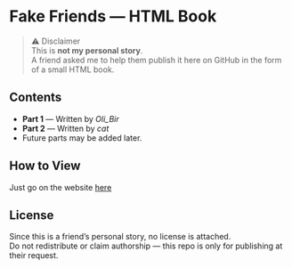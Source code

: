 # Fake Friends — HTML Book

> ⚠️ Disclaimer  
> This is **not my personal story**.  
> A friend asked me to help them publish it here on GitHub in the form of a small HTML book.
> 
## Contents

- **Part 1** — Written by *Oli_Bir*  
- **Part 2** — Written by *cat*  
- Future parts may be added later.

## How to View
Just go on the website
[here](https://book-b25.pages.dev)

## License

Since this is a friend’s personal story, no license is attached.  
Do not redistribute or claim authorship — this repo is only for publishing at their request.
